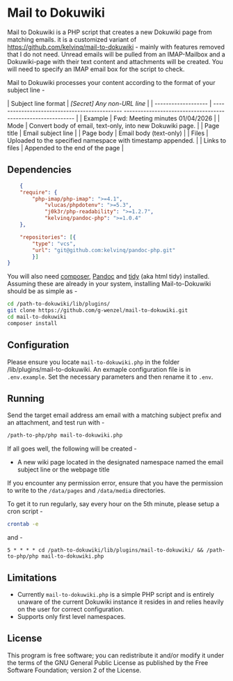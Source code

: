 # Mail to Dokuwiki

Mail to Dokuwiki is a PHP script that creates a new Dokuwiki page from matching emails. it is a customized variant of https://github.com/kelvinq/mail-to-dokuwiki - mainly with features removed that I do not need. Unread emails will be pulled from an IMAP-Mailbox and a Dokuwiki-page with their text content and attachments will be created. You will need to specify an IMAP email box for the script to check.

Mail to Dokuwiki processes your content according to the format of your subject line -

| Subject line format | *[Secret] Any non-URL line*                                                                             |
| ------------------- | --------------------------------------------- ------------------------------------------------------------ |
| Example             | Fwd: Meeting minutes 01/04/2026                 |
| Mode                | Convert body of email, text-only, into new Dokuwiki page.        |
| Page title          | Email subject line                                                                |
| Page body           | Email body (text-only)                                                              |
| Files               | Uploaded to the specified namespace with timestamp appended.  |
| Links to files      | Appended to the end of the page                                                    |

## Dependencies

```json
    {
    "require": {
        "php-imap/php-imap": ">=4.1",
		    "vlucas/phpdotenv": ">=5.3",
    		"j0k3r/php-readability": ">=1.2.7",
    		"kelvinq/pandoc-php": ">=1.0.4"
    },

	"repositories": [{
        "type": "vcs",
        "url": "git@github.com:kelvinq/pandoc-php.git"
        }]
}
```

You will also need [composer](https://getcomposer.org/doc/00-intro.md#installation-linux-unix-macos), [Pandoc](https://pandoc.org/installing.html) and [tidy](http://www.html-tidy.org) (aka html tidy) installed. Assuming these are already in your system, installing Mail-to-Dokuwiki should be as simple as -

```bash
cd /path-to-dokuwiki/lib/plugins/
git clone https://github.com/g-wenzel/mail-to-dokuwiki.git
cd mail-to-dokuwiki
composer install
```

## Configuration

Please ensure you locate `mail-to-dokuwiki.php` in the folder /lib/plugins/mail-to-dokuwiki. An exmaple configuration file is in `.env.example`. Set the necessary parameters and then rename it to `.env`.


## Running

Send the target email address am email with a matching subject prefix and an attachment, and test run with -

```bash
/path-to-php/php mail-to-dokuwiki.php
```

If all goes well, the following will be created -

* A new wiki page located in the designated namespace named the email subject line or the webpage title

If you encounter any permission error, ensure that you have the permission to write to the `/data/pages` and `/data/media` directories.

To get it to run regularly, say every hour on the 5th minute, please setup a cron script -

```bash
crontab -e
```

and -

```
5 * * * * cd /path-to-dokuwiki/lib/plugins/mail-to-dokuwiki/ && /path-to-php/php mail-to-dokuwiki.php
```

## Limitations

* Currently `mail-to-dokuwiki.php` is a simple PHP script and is entirely unaware of the current Dokuwiki instance it resides in and relies heavily on the user for correct configuration.
* Supports only first level namespaces.

## License

This program is free software; you can redistribute it and/or modify it under the terms of the GNU General Public License as published by the Free Software Foundation; version 2 of the License.
